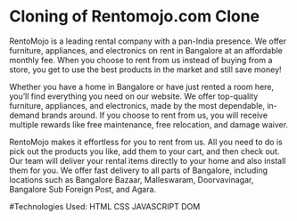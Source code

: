 # Cloning of Rentomojo.com Clone

RentoMojo is a leading rental company with a pan-India presence. We offer furniture, appliances, and electronics on rent in Bangalore at an affordable monthly fee. When you choose to rent from us instead of buying from a store, you get to use the best products in the market and still save money!

Whether you have a home in Bangalore or have just rented a room here, you’ll find everything you need on our website. We offer top-quality furniture, appliances, and electronics, made by the most dependable, in-demand brands around. If you choose to rent from us, you will receive multiple rewards like free maintenance, free relocation, and damage waiver.

RentoMojo makes it effortless for you to rent from us. All you need to do is pick out the products you like, add them to your cart, and then check out. Our team will deliver your rental items directly to your home and also install them for you. We offer fast delivery to all parts of Bangalore, including locations such as Bangalore Bazaar, Malleswaram, Doorvavinagar, Bangalore Sub Foreign Post, and Agara.

#Technologies Used:
HTML
CSS
JAVASCRIPT
DOM
